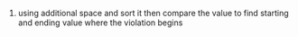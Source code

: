 1. using additional space and sort it then compare the value to find starting and ending value where the violation begins